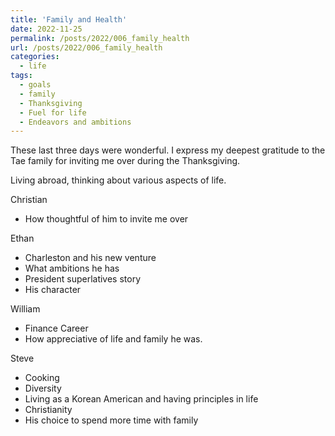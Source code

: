 ```yaml
---
title: 'Family and Health'
date: 2022-11-25
permalink: /posts/2022/006_family_health
url: /posts/2022/006_family_health
categories:
  - life
tags:
  - goals
  - family
  - Thanksgiving
  - Fuel for life
  - Endeavors and ambitions
---
```


These last three days were wonderful. I express my deepest gratitude to the Tae family for inviting me over during the Thanksgiving.

Living abroad, thinking about various aspects of life.

Christian
- How thoughtful of him to invite me over

Ethan
- Charleston and his new venture
- What ambitions he has
- President superlatives story
- His character

William
- Finance Career
- How appreciative of life and family he was.

Steve
- Cooking
- Diversity
- Living as a Korean American and having principles in life
- Christianity
- His choice to spend more time with family



